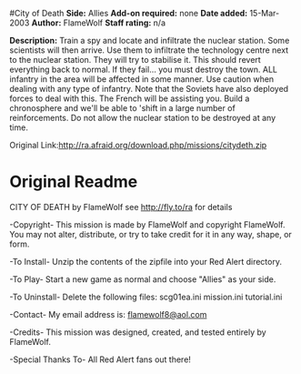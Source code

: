 #City of Death
**Side:** Allies
**Add-on required:** none
**Date added:** 15-Mar-2003
**Author:** FlameWolf
**Staff rating:** n/a

**Description:** Train a spy and locate and infiltrate the nuclear station. Some scientists will then arrive. Use them to infiltrate the technology centre next to the nuclear station. They will try to stabilise it. This should revert everything back to normal. If they fail... you must destroy the town. ALL infantry in the area will be affected in some manner. Use caution when dealing with any type of infantry. Note that the Soviets have also deployed forces to deal with this. The French will be assisting you. Build a chronosphere and we&apos;ll be able to &apos;shift in a large number of reinforcements. Do not allow the nuclear station to be destroyed at any time.

Original Link:http://ra.afraid.org/download.php/missions/citydeth.zip

# Original Readme
CITY OF DEATH
by FlameWolf
see http://fly.to/ra for details

-Copyright-
This mission is made by FlameWolf and copyright FlameWolf. You
may not alter, distribute, or try to take credit for it in any
way, shape, or form.

-To Install-
Unzip the contents of the zipfile into your Red Alert directory.

-To Play-
Start a new game as normal and choose "Allies" as your side.

-To Uninstall-
Delete the following files:
scg01ea.ini
mission.ini
tutorial.ini

-Contact-
My email address is:
flamewolf8@aol.com

-Credits-
This mission was designed, created, and tested entirely by
FlameWolf.

-Special Thanks To-
All Red Alert fans out there!